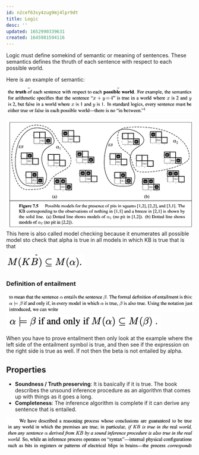 ```yaml
---
id: n2cef63sy4zug9mj4lpr9dt
title: Logic
desc: ''
updated: 1652990339631
created: 1645981594116
---
```

Logic must define somekind of semantic or meaning of sentences. These semantics defines the thruth of each sentence with respect to each possible world. 

Here is an example of semantic:

![](./assets/images/2022-02-27-18-17-49.png)

![](./assets/images/2022-02-27-18-20-24.png)
This here is also called model checking because it enumerates all possible model sto check that alpha is true in all models in which KB is true that is that

![](./assets/images/2022-02-27-18-27-37.png)

### Definition of entailment
![](./assets/images/2022-02-27-18-23-08.png)
![](./assets/images/2022-02-27-18-23-22.png)
 
When you have to prove entailment then only look at the example where the left side of the entailment symbol is true, and then see if the expression on the right side is true as well. If not then the beta is not entailed by alpha.

## Properties
- **Soundness / Truth preserving**:
    It is basically if it is true. The book describes the unsound inference procedure as an algorithm that comes up with things as it goes a long.
- **Completeness**:
    The inference algorithm is complete if it can derive any sentence that is entailed. 

![](./assets/images/2022-02-28-08-19-59.png)